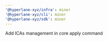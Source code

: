 ```yaml
---
'@hyperlane-xyz/infra': minor
'@hyperlane-xyz/cli': minor
'@hyperlane-xyz/sdk': minor
---
```


Add ICAs management in core apply command

